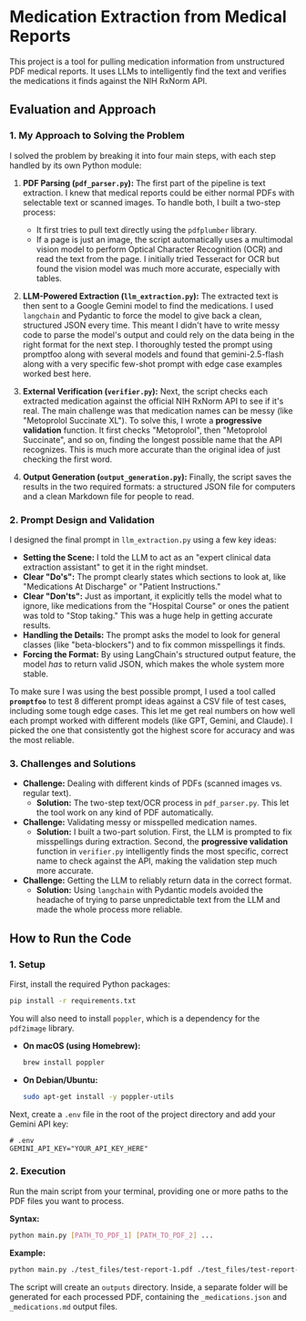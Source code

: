 # Medication Extraction from Medical Reports

This project is a tool for pulling medication information from unstructured PDF medical reports. It uses LLMs to intelligently find the text and verifies the medications it finds against the NIH RxNorm API.

## Evaluation and Approach

### 1. My Approach to Solving the Problem

I solved the problem by breaking it into four main steps, with each step handled by its own Python module:

1.  **PDF Parsing (`pdf_parser.py`):** The first part of the pipeline is text extraction. I knew that medical reports could be either normal PDFs with selectable text or scanned images. To handle both, I built a two-step process:
    * It first tries to pull text directly using the `pdfplumber` library.
    * If a page is just an image, the script automatically uses a multimodal vision model to perform Optical Character Recognition (OCR) and read the text from the page. I initially tried Tesseract for OCR but found the vision model was much more accurate, especially with tables.

2.  **LLM-Powered Extraction (`llm_extraction.py`):** The extracted text is then sent to a Google Gemini model to find the medications. I used `langchain` and Pydantic to force the model to give back a clean, structured JSON every time. This meant I didn't have to write messy code to parse the model's output and could rely on the data being in the right format for the next step. I thoroughly tested the prompt using promptfoo along with several models and found that gemini-2.5-flash along with a very specific few-shot prompt with edge case examples worked best here. 

3.  **External Verification (`verifier.py`):** Next, the script checks each extracted medication against the official NIH RxNorm API to see if it's real. The main challenge was that medication names can be messy (like "Metoprolol Succinate XL"). To solve this, I wrote a **progressive validation** function. It first checks "Metoprolol", then "Metoprolol Succinate", and so on, finding the longest possible name that the API recognizes. This is much more accurate than the original idea of just checking the first word.

4.  **Output Generation (`output_generation.py`):** Finally, the script saves the results in the two required formats: a structured JSON file for computers and a clean Markdown file for people to read.

### 2. Prompt Design and Validation
I designed the final prompt in `llm_extraction.py` using a few key ideas:

* **Setting the Scene:** I told the LLM to act as an "expert clinical data extraction assistant" to get it in the right mindset.
* **Clear "Do's":** The prompt clearly states which sections to look at, like "Medications At Discharge" or "Patient Instructions."
* **Clear "Don'ts":** Just as important, it explicitly tells the model what to ignore, like medications from the "Hospital Course" or ones the patient was told to "Stop taking." This was a huge help in getting accurate results.
* **Handling the Details:** The prompt asks the model to look for general classes (like "beta-blockers") and to fix common misspellings it finds.
* **Forcing the Format:** By using LangChain's structured output feature, the model *has* to return valid JSON, which makes the whole system more stable.

To make sure I was using the best possible prompt, I used a tool called **`promptfoo`** to test 8 different prompt ideas against a CSV file of test cases, including some tough edge cases. This let me get real numbers on how well each prompt worked with different models (like GPT, Gemini, and Claude). I picked the one that consistently got the highest score for accuracy and was the most reliable.

### 3. Challenges and Solutions

* **Challenge:** Dealing with different kinds of PDFs (scanned images vs. regular text).
    * **Solution:** The two-step text/OCR process in `pdf_parser.py`. This let the tool work on any kind of PDF automatically.
* **Challenge:** Validating messy or misspelled medication names.
    * **Solution:** I built a two-part solution. First, the LLM is prompted to fix misspellings during extraction. Second, the **progressive validation** function in `verifier.py` intelligently finds the most specific, correct name to check against the API, making the validation step much more accurate.
* **Challenge:** Getting the LLM to reliably return data in the correct format.
    * **Solution:** Using `langchain` with Pydantic models avoided the headache of trying to parse unpredictable text from the LLM and made the whole process more reliable.

## How to Run the Code

### 1. Setup

First, install the required Python packages:

```bash
pip install -r requirements.txt
```

You will also need to install `poppler`, which is a dependency for the `pdf2image` library.

* **On macOS (using Homebrew):**
    ```bash
    brew install poppler
    ```
* **On Debian/Ubuntu:**
    ```bash
    sudo apt-get install -y poppler-utils
    ```

Next, create a `.env` file in the root of the project directory and add your Gemini API key:

```text
# .env
GEMINI_API_KEY="YOUR_API_KEY_HERE"
```

### 2. Execution

Run the main script from your terminal, providing one or more paths to the PDF files you want to process.

**Syntax:**

```bash
python main.py [PATH_TO_PDF_1] [PATH_TO_PDF_2] ...
```

**Example:**

```bash
python main.py ./test_files/test-report-1.pdf ./test_files/test-report-2.pdf
```

The script will create an `outputs` directory. Inside, a separate folder will be generated for each processed PDF, containing the `_medications.json` and `_medications.md` output files.